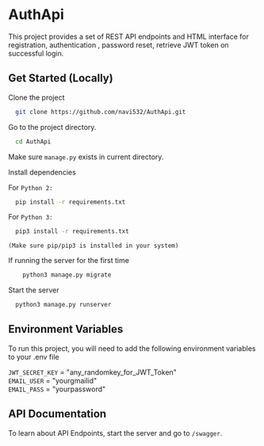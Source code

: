 
# AuthApi
This project provides a set of REST API endpoints and HTML interface for registration, authentication , password reset, retrieve JWT token on successful login.


## Get Started (Locally)

Clone the project

```bash
  git clone https://github.com/navi532/AuthApi.git
```

Go to the project directory.  
```bash
  cd AuthApi
```
Make sure `manage.py` exists in current directory. 


Install dependencies

For `Python 2:`
```bash
  pip install -r requirements.txt
```

For `Python 3:`
```bash
  pip3 install -r requirements.txt
```

`(Make sure pip/pip3 is installed in your system)`

If running the server for the first time
```bash
    python3 manage.py migrate
```

Start the server
```bash
  python3 manage.py runserver
```


## Environment Variables

To run this project, you will need to add the following environment variables to your .env file

`JWT_SECRET_KEY` = "any_randomkey_for_JWT_Token"  
`EMAIL_USER` = "yourgmailid"  
`EMAIL_PASS` = "yourpassword"  

## API Documentation
To learn about API Endpoints, start the server and go to `/swagger`.
